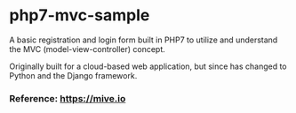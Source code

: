 # php7-mvc-sample
A basic registration and login form built in PHP7 to utilize and understand the MVC (model-view-controller) concept. 

Originally built for a cloud-based web application, but since has changed to Python and the Django framework.
### Reference: https://mive.io
